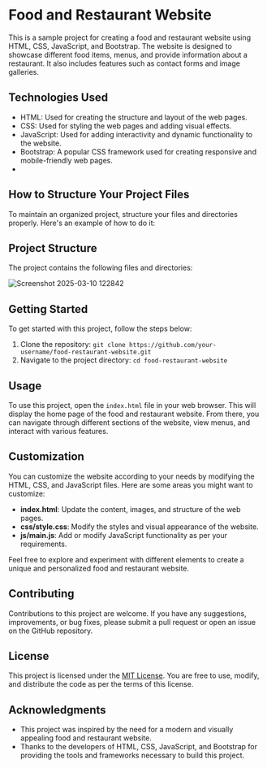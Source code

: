 # Food and Restaurant Website

This is a sample project for creating a food and restaurant website using HTML, CSS, JavaScript, and Bootstrap. The website is designed to showcase different food items, menus, and provide information about a restaurant. It also includes features such as contact forms and image galleries.

## Technologies Used

- HTML: Used for creating the structure and layout of the web pages.
- CSS: Used for styling the web pages and adding visual effects.
- JavaScript: Used for adding interactivity and dynamic functionality to the website.
- Bootstrap: A popular CSS framework used for creating responsive and mobile-friendly web pages.
- 
## How to Structure Your Project Files
To maintain an organized project, structure your files and directories properly. Here's an example of how to do it:

## Project Structure

The project contains the following files and directories:


![Screenshot 2025-03-10 122842](https://github.com/user-attachments/assets/5624c39f-9216-4ee6-b19f-6b4bf02628da)




## Getting Started

To get started with this project, follow the steps below:

1. Clone the repository: `git clone https://github.com/your-username/food-restaurant-website.git`
2. Navigate to the project directory: `cd food-restaurant-website`

## Usage

To use this project, open the `index.html` file in your web browser. This will display the home page of the food and restaurant website. From there, you can navigate through different sections of the website, view menus, and interact with various features.

## Customization

You can customize the website according to your needs by modifying the HTML, CSS, and JavaScript files. Here are some areas you might want to customize:

- **index.html**: Update the content, images, and structure of the web pages.
- **css/style.css**: Modify the styles and visual appearance of the website.
- **js/main.js**: Add or modify JavaScript functionality as per your requirements.

Feel free to explore and experiment with different elements to create a unique and personalized food and restaurant website.

## Contributing

Contributions to this project are welcome. If you have any suggestions, improvements, or bug fixes, please submit a pull request or open an issue on the GitHub repository.

## License

This project is licensed under the [MIT License](https://opensource.org/licenses/MIT). You are free to use, modify, and distribute the code as per the terms of this license.

## Acknowledgments

- This project was inspired by the need for a modern and visually appealing food and restaurant website.
- Thanks to the developers of HTML, CSS, JavaScript, and Bootstrap for providing the tools and frameworks necessary to build this project.
